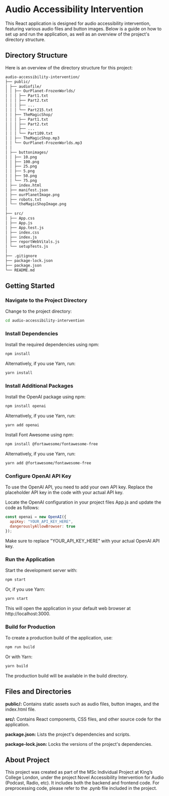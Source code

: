 # Audio Accessibility Intervention

This React application is designed for audio accessibility intervention, featuring various audio files and button images. Below is a guide on how to set up and run the application, as well as an overview of the project's directory structure.

## Directory Structure

Here is an overview of the directory structure for this project:
```bash
audio-accessibility-intervention/
├── public/
│ ├── audiofile/
│ │ ├── OurPlanet-FrozenWorlds/
│ │ │ ├── Part1.txt
│ │ │ ├── Part2.txt
│ │ │ ├── ...
│ │ │ └── Part215.txt
│ │ ├── TheMagicShop/
│ │ │ ├── Part1.txt
│ │ │ ├── Part2.txt
│ │ │ ├── ...
│ │ │ └── Part109.txt
│ │ ├── TheMagicShop.mp3
│ │ └── OurPlanet-FrozenWorlds.mp3
│ │
│ ├── buttonimages/
│ │ ├── 10.png
│ │ ├── 100.png
│ │ ├── 25.png
│ │ ├── 5.png
│ │ ├── 50.png
│ │ └── 75.png
│ ├── index.html
│ ├── manifest.json
│ ├── ourPlanetImage.png
│ ├── robots.txt
│ └── theMagicShopImage.png
│
├── src/
│ ├── App.css
│ ├── App.js
│ ├── App.test.js
│ ├── index.css
│ ├── index.js
│ ├── reportWebVitals.js
│ └── setupTests.js
│
├── .gitignore
├── package-lock.json
├── package.json
└── README.md
```

## Getting Started

### **Navigate to the Project Directory**

Change to the project directory:

```bash
cd audio-accessibility-intervention
```
### **Install Dependencies**

Install the required dependencies using npm:

```bash
npm install
```

Alternatively, if you use Yarn, run:

```bash
yarn install
```

### **Install Additional Packages**

Install the OpenAI package using npm:

```bash
npm install openai
```
Alternatively, if you use Yarn, run:

```bash
yarn add openai
```
Install Font Awesome using npm:

```bash
npm install @fortawesome/fontawesome-free
```
Alternatively, if you use Yarn, run:

```bash
yarn add @fortawesome/fontawesome-free
```

### **Configure OpenAI API Key**
To use the OpenAI API, you need to add your own API key. Replace the placeholder API key in the code with your actual API key.

Locate the OpenAI configuration in your project files App.js and update the code as follows:

```javascript
const openai = new OpenAI({
  apiKey: "YOUR_API_KEY_HERE",
  dangerouslyAllowBrowser: true
});
```
Make sure to replace "YOUR_API_KEY_HERE" with your actual OpenAI API key.

### **Run the Application**

Start the development server with:

```bash
npm start
```

Or, if you use Yarn:

```bash
yarn start
```

This will open the application in your default web browser at http://localhost:3000.

### **Build for Production**
To create a production build of the application, use:

```bash
npm run build
```

Or with Yarn:

```bash
yarn build
```
The production build will be available in the build directory.

## Files and Directories

**public/:** Contains static assets such as audio files, button images, and the index.html file.

**src/:** Contains React components, CSS files, and other source code for the application.

**package.json:** Lists the project's dependencies and scripts.

**package-lock.json:** Locks the versions of the project's dependencies.

## About Project
This project was created as part of the MSc Individual Project at King’s College London, under the project Novel Accessibility Intervention for Audio (Podcast, Radio, etc). It includes both the backend and frontend code. For preprocessing code, please refer to the .pynb file included in the project.

